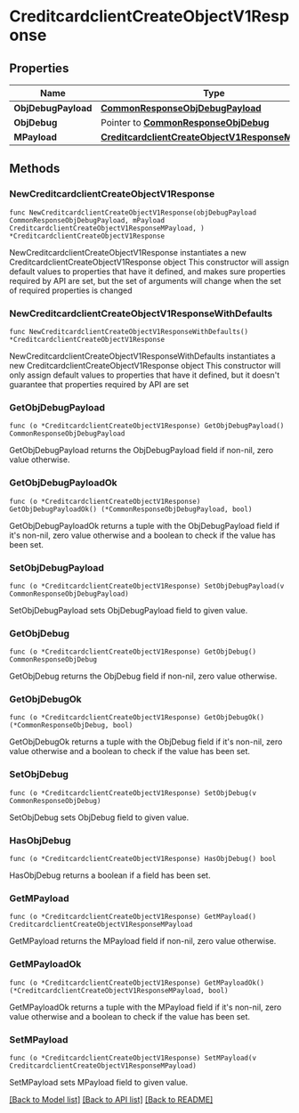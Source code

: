 # CreditcardclientCreateObjectV1Response

## Properties

Name | Type | Description | Notes
------------ | ------------- | ------------- | -------------
**ObjDebugPayload** | [**CommonResponseObjDebugPayload**](CommonResponseObjDebugPayload.md) |  | 
**ObjDebug** | Pointer to [**CommonResponseObjDebug**](CommonResponseObjDebug.md) |  | [optional] 
**MPayload** | [**CreditcardclientCreateObjectV1ResponseMPayload**](CreditcardclientCreateObjectV1ResponseMPayload.md) |  | 

## Methods

### NewCreditcardclientCreateObjectV1Response

`func NewCreditcardclientCreateObjectV1Response(objDebugPayload CommonResponseObjDebugPayload, mPayload CreditcardclientCreateObjectV1ResponseMPayload, ) *CreditcardclientCreateObjectV1Response`

NewCreditcardclientCreateObjectV1Response instantiates a new CreditcardclientCreateObjectV1Response object
This constructor will assign default values to properties that have it defined,
and makes sure properties required by API are set, but the set of arguments
will change when the set of required properties is changed

### NewCreditcardclientCreateObjectV1ResponseWithDefaults

`func NewCreditcardclientCreateObjectV1ResponseWithDefaults() *CreditcardclientCreateObjectV1Response`

NewCreditcardclientCreateObjectV1ResponseWithDefaults instantiates a new CreditcardclientCreateObjectV1Response object
This constructor will only assign default values to properties that have it defined,
but it doesn't guarantee that properties required by API are set

### GetObjDebugPayload

`func (o *CreditcardclientCreateObjectV1Response) GetObjDebugPayload() CommonResponseObjDebugPayload`

GetObjDebugPayload returns the ObjDebugPayload field if non-nil, zero value otherwise.

### GetObjDebugPayloadOk

`func (o *CreditcardclientCreateObjectV1Response) GetObjDebugPayloadOk() (*CommonResponseObjDebugPayload, bool)`

GetObjDebugPayloadOk returns a tuple with the ObjDebugPayload field if it's non-nil, zero value otherwise
and a boolean to check if the value has been set.

### SetObjDebugPayload

`func (o *CreditcardclientCreateObjectV1Response) SetObjDebugPayload(v CommonResponseObjDebugPayload)`

SetObjDebugPayload sets ObjDebugPayload field to given value.


### GetObjDebug

`func (o *CreditcardclientCreateObjectV1Response) GetObjDebug() CommonResponseObjDebug`

GetObjDebug returns the ObjDebug field if non-nil, zero value otherwise.

### GetObjDebugOk

`func (o *CreditcardclientCreateObjectV1Response) GetObjDebugOk() (*CommonResponseObjDebug, bool)`

GetObjDebugOk returns a tuple with the ObjDebug field if it's non-nil, zero value otherwise
and a boolean to check if the value has been set.

### SetObjDebug

`func (o *CreditcardclientCreateObjectV1Response) SetObjDebug(v CommonResponseObjDebug)`

SetObjDebug sets ObjDebug field to given value.

### HasObjDebug

`func (o *CreditcardclientCreateObjectV1Response) HasObjDebug() bool`

HasObjDebug returns a boolean if a field has been set.

### GetMPayload

`func (o *CreditcardclientCreateObjectV1Response) GetMPayload() CreditcardclientCreateObjectV1ResponseMPayload`

GetMPayload returns the MPayload field if non-nil, zero value otherwise.

### GetMPayloadOk

`func (o *CreditcardclientCreateObjectV1Response) GetMPayloadOk() (*CreditcardclientCreateObjectV1ResponseMPayload, bool)`

GetMPayloadOk returns a tuple with the MPayload field if it's non-nil, zero value otherwise
and a boolean to check if the value has been set.

### SetMPayload

`func (o *CreditcardclientCreateObjectV1Response) SetMPayload(v CreditcardclientCreateObjectV1ResponseMPayload)`

SetMPayload sets MPayload field to given value.



[[Back to Model list]](../README.md#documentation-for-models) [[Back to API list]](../README.md#documentation-for-api-endpoints) [[Back to README]](../README.md)


